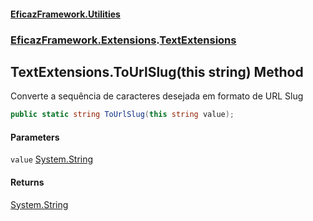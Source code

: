 #### [EficazFramework.Utilities](EficazFrameworkUtilities.md 'EficazFramework Utilities')
### [EficazFramework.Extensions](EficazFrameworkUtilities.md#EficazFramework.Extensions 'EficazFramework.Extensions').[TextExtensions](EficazFramework.Extensions/TextExtensions.md 'EficazFramework.Extensions.TextExtensions')

## TextExtensions.ToUrlSlug(this string) Method

Converte a sequência de caracteres desejada em formato de URL Slug

```csharp
public static string ToUrlSlug(this string value);
```
#### Parameters

<a name='EficazFramework.Extensions.TextExtensions.ToUrlSlug(thisstring).value'></a>

`value` [System.String](https://docs.microsoft.com/en-us/dotnet/api/System.String 'System.String')

#### Returns
[System.String](https://docs.microsoft.com/en-us/dotnet/api/System.String 'System.String')